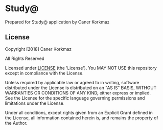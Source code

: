 # Study@

Prepared for Study@ application by Caner Korkmaz

## License

Copyright [2018] Caner Korkmaz 

All Rights Reserved

Licensed under [LICENSE](./LICENSE) (the 'License').
You MAY NOT USE this repository except in compliance with the License.

Unless required by applicable law or agreed to in writing, software
distributed under the License is distributed on an "AS IS" BASIS,
WITHOUT WARRANTIES OR CONDITIONS OF ANY KIND, either express or implied.
See the License for the specific language governing permissions and
limitations under the License.

Under all conditions, except rights given from an Explicit Grant defined in the License,
 all information contained herein is, and remains the property of the Author.